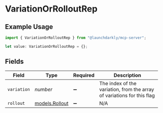 # VariationOrRolloutRep

## Example Usage

```typescript
import { VariationOrRolloutRep } from "@launchdarkly/mcp-server";

let value: VariationOrRolloutRep = {};
```

## Fields

| Field                                                                  | Type                                                                   | Required                                                               | Description                                                            |
| ---------------------------------------------------------------------- | ---------------------------------------------------------------------- | ---------------------------------------------------------------------- | ---------------------------------------------------------------------- |
| `variation`                                                            | *number*                                                               | :heavy_minus_sign:                                                     | The index of the variation, from the array of variations for this flag |
| `rollout`                                                              | [models.Rollout](../models/rollout.md)                                 | :heavy_minus_sign:                                                     | N/A                                                                    |
